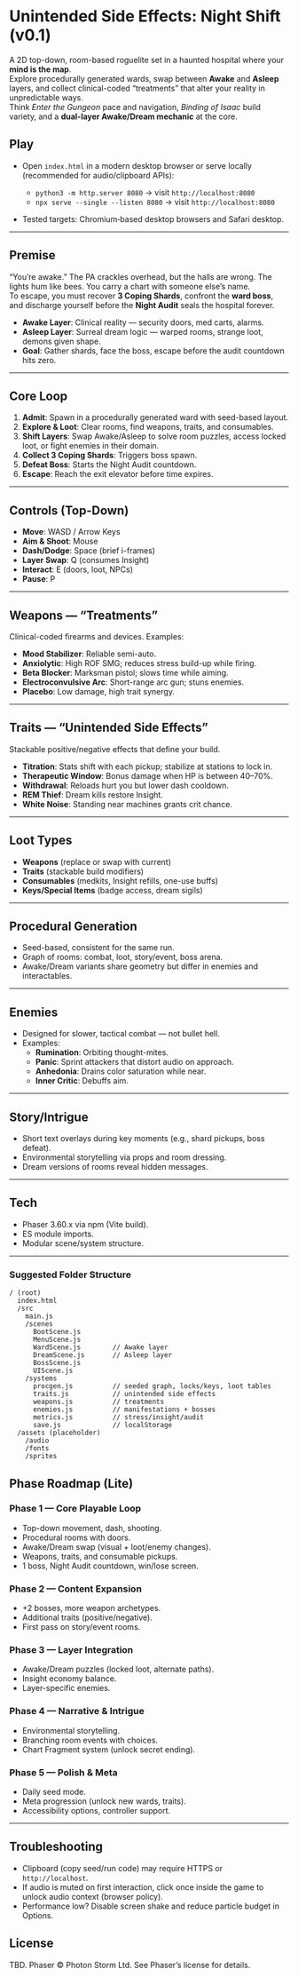 # Unintended Side Effects: Night Shift (v0.1)

A 2D top-down, room-based roguelite set in a haunted hospital where your **mind is the map**.  
Explore procedurally generated wards, swap between **Awake** and **Asleep** layers, and collect clinical-coded “treatments” that alter your reality in unpredictable ways.  
Think *Enter the Gungeon* pace and navigation, *Binding of Isaac* build variety, and a **dual-layer Awake/Dream mechanic** at the core.

## Play

* Open `index.html` in a modern desktop browser or serve locally (recommended for audio/clipboard APIs):

  * `python3 -m http.server 8080` → visit `http://localhost:8080`
  * `npx serve --single --listen 8080` → visit `http://localhost:8080`
* Tested targets: Chromium‑based desktop browsers and Safari desktop.


---

## Premise
“You’re awake.” The PA crackles overhead, but the halls are wrong. The lights hum like bees. You carry a chart with someone else’s name.  
To escape, you must recover **3 Coping Shards**, confront the **ward boss**, and discharge yourself before the **Night Audit** seals the hospital forever.

- **Awake Layer**: Clinical reality — security doors, med carts, alarms.
- **Asleep Layer**: Surreal dream logic — warped rooms, strange loot, demons given shape.
- **Goal**: Gather shards, face the boss, escape before the audit countdown hits zero.

---

## Core Loop
1. **Admit**: Spawn in a procedurally generated ward with seed-based layout.
2. **Explore & Loot**: Clear rooms, find weapons, traits, and consumables.
3. **Shift Layers**: Swap Awake/Asleep to solve room puzzles, access locked loot, or fight enemies in their domain.
4. **Collect 3 Coping Shards**: Triggers boss spawn.
5. **Defeat Boss**: Starts the Night Audit countdown.
6. **Escape**: Reach the exit elevator before time expires.

---

## Controls (Top-Down)
- **Move**: WASD / Arrow Keys
- **Aim & Shoot**: Mouse
- **Dash/Dodge**: Space (brief i-frames)
- **Layer Swap**: Q (consumes Insight)
- **Interact**: E (doors, loot, NPCs)
- **Pause**: P

---

## Weapons — “Treatments”
Clinical-coded firearms and devices. Examples:
- **Mood Stabilizer**: Reliable semi-auto.
- **Anxiolytic**: High ROF SMG; reduces stress build-up while firing.
- **Beta Blocker**: Marksman pistol; slows time while aiming.
- **Electroconvulsive Arc**: Short-range arc gun; stuns enemies.
- **Placebo**: Low damage, high trait synergy.

---

## Traits — “Unintended Side Effects”
Stackable positive/negative effects that define your build.
- **Titration**: Stats shift with each pickup; stabilize at stations to lock in.
- **Therapeutic Window**: Bonus damage when HP is between 40–70%.
- **Withdrawal**: Reloads hurt you but lower dash cooldown.
- **REM Thief**: Dream kills restore Insight.
- **White Noise**: Standing near machines grants crit chance.

---

## Loot Types
- **Weapons** (replace or swap with current)
- **Traits** (stackable build modifiers)
- **Consumables** (medkits, Insight refills, one-use buffs)
- **Keys/Special Items** (badge access, dream sigils)

---

## Procedural Generation
- Seed-based, consistent for the same run.
- Graph of rooms: combat, loot, story/event, boss arena.
- Awake/Dream variants share geometry but differ in enemies and interactables.

---

## Enemies
- Designed for slower, tactical combat — not bullet hell.
- Examples:
  - **Rumination**: Orbiting thought-mites.
  - **Panic**: Sprint attackers that distort audio on approach.
  - **Anhedonia**: Drains color saturation while near.
  - **Inner Critic**: Debuffs aim.

---

## Story/Intrigue
- Short text overlays during key moments (e.g., shard pickups, boss defeat).
- Environmental storytelling via props and room dressing.
- Dream versions of rooms reveal hidden messages.

---


## Tech
- Phaser 3.60.x via npm (Vite build).
- ES module imports.
- Modular scene/system structure.

---

### Suggested Folder Structure

```
/ (root)
  index.html
  /src
    main.js
    /scenes
      BootScene.js
      MenuScene.js
      WardScene.js        // Awake layer
      DreamScene.js       // Asleep layer
      BossScene.js
      UIScene.js
    /systems
      procgen.js          // seeded graph, locks/keys, loot tables
      traits.js           // unintended side effects
      weapons.js          // treatments
      enemies.js          // manifestations + bosses
      metrics.js          // stress/insight/audit
      save.js             // localStorage
  /assets (placeholder)
    /audio
    /fonts
    /sprites
```

## Phase Roadmap (Lite)

### Phase 1 — Core Playable Loop
- Top-down movement, dash, shooting.
- Procedural rooms with doors.
- Awake/Dream swap (visual + loot/enemy changes).
- Weapons, traits, and consumable pickups.
- 1 boss, Night Audit countdown, win/lose screen.

### Phase 2 — Content Expansion
- +2 bosses, more weapon archetypes.
- Additional traits (positive/negative).
- First pass on story/event rooms.

### Phase 3 — Layer Integration
- Awake/Dream puzzles (locked loot, alternate paths).
- Insight economy balance.
- Layer-specific enemies.

### Phase 4 — Narrative & Intrigue
- Environmental storytelling.
- Branching room events with choices.
- Chart Fragment system (unlock secret ending).

### Phase 5 — Polish & Meta
- Daily seed mode.
- Meta progression (unlock new wards, traits).
- Accessibility options, controller support.

---

## Troubleshooting

* Clipboard (copy seed/run code) may require HTTPS or `http://localhost`.
* If audio is muted on first interaction, click once inside the game to unlock audio context (browser policy).
* Performance low? Disable screen shake and reduce particle budget in Options.

## License

TBD. Phaser © Photon Storm Ltd. See Phaser’s license for details.
